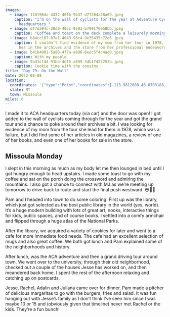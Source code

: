 ```yaml
---
images:
  - image: 110196da-4432-40fb-9b37-d77264a28a69.jpeg
    caption: "I’m on the wall of cyclists for the year at Adventure Cycling
      headquarters "
  - image: df7da94c-20d0-405c-9503-b709176e58bb.jpeg
    caption: "Coffee and toast on the deck complete a leisurely morning "
  - image: b84cc167-07a1-4043-98c4-9e35435c72d6.jpeg
    caption: I couldn’t find evidence of my mom from her tour in 1978, but did find
      her in the archives and the store from her professional endeavors
  - image: b41b4001-5a80-4f7a-a896-6eec5f4c4ad0.jpeg
    caption: With my people
  - image: 9a41cf44-91bb-4df5-a699-34b17427252b.jpeg
    caption: Cookie time with the cousins
title: "Day 79: On the Wall"
date: 2022-08-08
location:
  coordinates: '{"type":"Point","coordinates":[-113.9812688,46.8703188]}'
  state: MT
  town: Missoula
miles: 0
---
```

I made it to ACA headquarters today (via car) and the door was open! I got added to the wall of cyclists coming through for the year and got the grand tour and a chance to poke around their archives a bit. I was looking for evidence of my mom from the tour she lead for them in 1978, which was a failure, but I did find some of her articles in old magazines, a review of one of her books, and even one of her books for sale in the store. 

## Missoula Monday

I slept in this morning as much as my body let me then lounged in bed until I got hungry enough to head upstairs. I made some toast to go with my coffee and sat on the porch doing the crossword and admiring the mountains. I also got a chance to connect with MJ as we’re meeting up tomorrow to drive back to route and start the final push westward. 😳🥳🤯

Pam and I headed into town to do some coloring. First up was the library, which just got selected as the best public library in the world (yes, world). It’s a huge modern building with lots of great art, nooks, interactive things for kids, public spaces, and of course books. I settled into a comfy armchair and flipped through a huge atlas of the National Parks. 

After the library, we acquired a variety of cookies for later and went to a cafe for more immediate food needs. The cafe had an excellent selection of mugs and also great coffee. We both got lunch and Pam explained some of the neighborhoods and history. 

After lunch, was the ACA adventure and then a grand driving tour around town. We went over to the university, through their old neighborhood, checked out a couple of the houses Jesse has worked on, and then meandered back home. I spent the rest of the afternoon relaxing and catching up on postcards. 

Jesse, Rachel, Adalin and Juliana came over for dinner. Pam made a pitcher of delicious margaritas to go with the burgers, fries and salad. It was fun hanging out with Jesse’s family as I don’t think I’ve seen him since I was maybe 10 or 15 and (obviously given that timeline) never met Rachel or the kids. They’re a fun bunch!